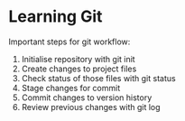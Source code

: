 # Learning Git

Important steps for git workflow:

1. Initialise repository with git init
2. Create changes to project files
3. Check status of those files with git status
4. Stage changes for commit
5. Commit changes to version history
6. Review previous changes with git log

